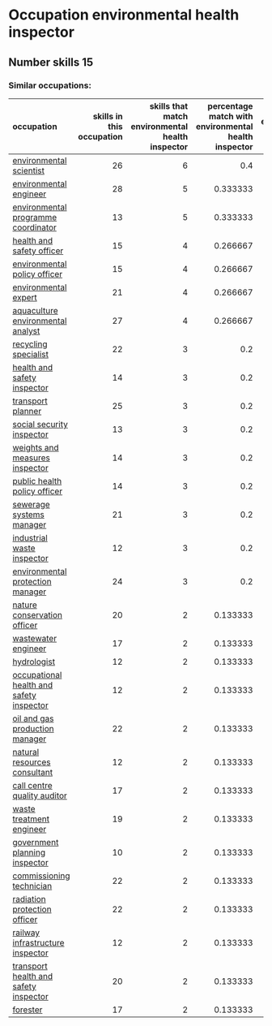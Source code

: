 # Occupation environmental health inspector
## Number skills 15
### Similar occupations:
| occupation                                                                              |   skills in this occupation |   skills that match environmental health inspector |   percentage match with environmental health inspector |   skills not in environmental health inspector |
|:----------------------------------------------------------------------------------------|----------------------------:|---------------------------------------------------:|-------------------------------------------------------:|-----------------------------------------------:|
| [environmental scientist](environmental_scientist.md)                                   |                          26 |                                                  6 |                                               0.4      |                                             20 |
| [environmental engineer](environmental_engineer.md)                                     |                          28 |                                                  5 |                                               0.333333 |                                             23 |
| [environmental programme coordinator](environmental_programme_coordinator.md)           |                          13 |                                                  5 |                                               0.333333 |                                              8 |
| [health and safety officer](health_and_safety_officer.md)                               |                          15 |                                                  4 |                                               0.266667 |                                             11 |
| [environmental policy officer](environmental_policy_officer.md)                         |                          15 |                                                  4 |                                               0.266667 |                                             11 |
| [environmental expert](environmental_expert.md)                                         |                          21 |                                                  4 |                                               0.266667 |                                             17 |
| [aquaculture environmental analyst](aquaculture_environmental_analyst.md)               |                          27 |                                                  4 |                                               0.266667 |                                             23 |
| [recycling specialist](recycling_specialist.md)                                         |                          22 |                                                  3 |                                               0.2      |                                             19 |
| [health and safety inspector](health_and_safety_inspector.md)                           |                          14 |                                                  3 |                                               0.2      |                                             11 |
| [transport planner](transport_planner.md)                                               |                          25 |                                                  3 |                                               0.2      |                                             22 |
| [social security inspector](social_security_inspector.md)                               |                          13 |                                                  3 |                                               0.2      |                                             10 |
| [weights and measures inspector](weights_and_measures_inspector.md)                     |                          14 |                                                  3 |                                               0.2      |                                             11 |
| [public health policy officer](public_health_policy_officer.md)                         |                          14 |                                                  3 |                                               0.2      |                                             11 |
| [sewerage systems manager](sewerage_systems_manager.md)                                 |                          21 |                                                  3 |                                               0.2      |                                             18 |
| [industrial waste inspector](industrial_waste_inspector.md)                             |                          12 |                                                  3 |                                               0.2      |                                              9 |
| [environmental protection manager](environmental_protection_manager.md)                 |                          24 |                                                  3 |                                               0.2      |                                             21 |
| [nature conservation officer](nature_conservation_officer.md)                           |                          20 |                                                  2 |                                               0.133333 |                                             18 |
| [wastewater engineer](wastewater_engineer.md)                                           |                          17 |                                                  2 |                                               0.133333 |                                             15 |
| [hydrologist](hydrologist.md)                                                           |                          12 |                                                  2 |                                               0.133333 |                                             10 |
| [occupational health and safety inspector](occupational_health_and_safety_inspector.md) |                          12 |                                                  2 |                                               0.133333 |                                             10 |
| [oil and gas production manager](oil_and_gas_production_manager.md)                     |                          22 |                                                  2 |                                               0.133333 |                                             20 |
| [natural resources consultant](natural_resources_consultant.md)                         |                          12 |                                                  2 |                                               0.133333 |                                             10 |
| [call centre quality auditor](call_centre_quality_auditor.md)                           |                          17 |                                                  2 |                                               0.133333 |                                             15 |
| [waste treatment engineer](waste_treatment_engineer.md)                                 |                          19 |                                                  2 |                                               0.133333 |                                             17 |
| [government planning inspector](government_planning_inspector.md)                       |                          10 |                                                  2 |                                               0.133333 |                                              8 |
| [commissioning technician](commissioning_technician.md)                                 |                          22 |                                                  2 |                                               0.133333 |                                             20 |
| [radiation protection officer](radiation_protection_officer.md)                         |                          22 |                                                  2 |                                               0.133333 |                                             20 |
| [railway infrastructure inspector](railway_infrastructure_inspector.md)                 |                          12 |                                                  2 |                                               0.133333 |                                             10 |
| [transport health and safety inspector](transport_health_and_safety_inspector.md)       |                          20 |                                                  2 |                                               0.133333 |                                             18 |
| [forester](forester.md)                                                                 |                          17 |                                                  2 |                                               0.133333 |                                             15 |
